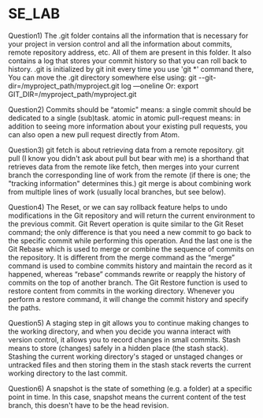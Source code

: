 # SE_LAB
Question1) The .git folder contains all the information that is necessary for your project in version control and all the information about commits, remote repository address, etc. All of them are present in this folder. It also contains a log that stores your commit history so that you can roll back to history.
.git is initialized by git init
every time you use 'git *' command there, You can move the .git directory somewhere else using:
git --git-dir=/myproject_path/myproject.git log —oneline
Or:
export GIT_DIR=/myproject_path/myproject.git

Question2) Commits should be “atomic" means: a single commit should be dedicated to a single (sub)task.
atomic in atomic pull-request means: in addition to seeing more information about your existing pull requests, you can also open a new pull request directly from Atom.

Question3) git fetch is about retrieving data from a remote repository.
git pull (I know you didn't ask about pull but bear with me) is a shorthand that retrieves data from the remote like fetch, then merges into your current branch the corresponding line of work from the remote (if there is one; the "tracking information" determines this.)
git merge is about combining work from multiple lines of work (usually local branches, but 
see below).

Question4) The Reset, or we can say rollback feature helps to undo modifications in the Git repository and will return the current environment to the previous commit.
Git Revert operation is quite similar to the Git Reset command; the only difference is that you need a new commit to go back to the specific commit while performing this operation.
And the last one is the Git Rebase which is used to merge or combine the sequence of commits on the repository. It is different from the merge command as the “merge” command is used to combine commits history and maintain the record as it happened, whereas “rebase” commands rewrite or reapply the history of commits on the top of another branch.
The Git Restore function is used to restore content from commits in the working directory. Whenever you perform a restore command, it will change the commit history and specify the paths.

Question5) A staging step in git allows you to continue making changes to the working directory, and when you decide you wanna interact with version control, it allows you to record changes in small commits.
Stash means to store (changes) safely in a hidden place (the stash stack). Stashing the current working directory's staged or unstaged changes or untracked files and then storing them in the stash stack reverts the current working directory to the last commit.

Question6) A snapshot is the state of something (e.g. a folder) at a specific point in time. In this case, snapshot means the current content of the test branch, this doesn't have to be the head revision.
